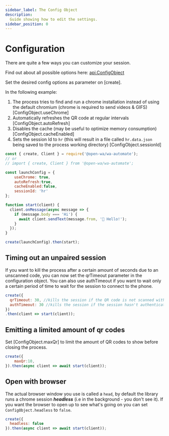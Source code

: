 ```yaml
---
sidebar_label: The Config Object
description:
  Guide showing how to edit the settings.
sidebar_position: 0
---
```


# Configuration

There are quite a few ways you can customize your session.

Find out about all possible options here: [api.ConfigObject](/docs/api/interfaces/api_model_config.ConfigObject)

Set the desired config options as parameter on [create].

In the following example:

1. The process tries to find and run a chrome installation instead of using the default chromium (chrome is required to send videos & GIFS) [ConfigObject.useChrome]
2. Automatically refreshes the QR code at regular intervals [ConfigObject.autoRefresh]
3. Disables the cache (may be useful to optimize memory consumption) [ConfigObject.cacheEnabled]
4. Sets the session Id to `hr` (this will result in a file called `hr.data.json` being saved to the process working directory) [ConfigObject.sessionId]

```javascript
const { create, Client } = require('@open-wa/wa-automate');
// or
// import { create, Client } from '@open-wa/wa-automate';

const launchConfig = {
    useChrome: true,
    autoRefresh:true,
    cacheEnabled:false,
    sessionId: 'hr'
};

function start(client) {
  client.onMessage(async message => {
    if (message.body === 'Hi') {
      await client.sendText(message.from, '👋 Hello!');
    }
  });
}

create(launchConfig).then(start);

```

## Timing out an unpaired session

If you want to kill the process after a certain amount of seconds due to an unscanned code, you can now set the qrTimeout parameter in the configuration object. You can also use authTimeout if you want to wait only a certain period of time to wait for the session to connect to the phone.

```javascript
create({
  qrTimeout: 30, //kills the session if the QR code is not scanned within 30 seconds.
  authTimeout: 30 //kills the session if the session hasn't authentication 30 seconds (e.g If the session has the right credentials but the phone is off).
})
.then(client => start(client));
```

## Emitting a limited amount of qr codes

Set [ConfigObject.maxQr] to limit the amount of QR codes to show before closing the process.

```javascript
create({
    maxQr:10,
}).then(async client => await start(client));
```

## Open with browser

The actual browser window you use is called a `head`, by default the library runs a chrome session ***headless*** (i.e in the background - you don't see it). If you want the browser to open up to see what's going on you can set `ConfigObject.headless` to `false`.

```javascript
create({
  headless: false
}).then(async client => await start(client));
```
